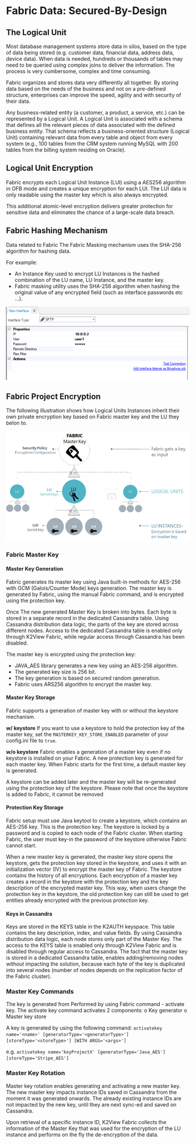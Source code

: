 # **Fabric Data: Secured-By-Design** 



## The Logical Unit 

Most database management systems store data in silos, based on the type of data being stored (e.g. customer data, financial data, address data, device data). When data is needed, hundreds or thousands of tables may need to be queried using complex joins to deliver the information. The process is very cumbersome, complex and time consuming.  

Fabric organizes and stores data very differently all together. By storing data based on the needs of the business and not on a pre-defined structure, enterprises can improve the speed, agility and with security of their data. 

Any business-related entity (a customer, a product, a service, etc.) can be represented by a Logical Unit. A Logical Unit is associated with a schema that defines all the relevant pieces of data associated with the defined business entity. That schema reflects a business-oriented structure (Logical Unit) containing relevant data from every table and object from every system (e.g., 100 tables from the CRM system running MySQL with 200 tables from the billing system residing on Oracle).



## Logical Unit Encryption 

Fabric encrypts each Logical Unit Instance (LUI) using a AES256 algorithm in OFB mode and creates a unique encryption for each LUI. The LUI data is only readable using the master key which is also always encrypted. 

This additional atomic-level encryption delivers greater protection for sensitive data and eliminates the chance of a large-scale data breach.



## Fabric Hashing Mechanism

Data related to Fabric The Fabric Masking mechanism uses the SHA-256 algorithm for hashing data. 

For example:

- An Instance Key used to encrypt LU Instances is the hashed combination of the LU name, LU Instance, and the master key.
- Fabric masking utility uses the SHA-256 algorithm when hashing the original value of any encrypted field (such as interface passwords etc ...).

<img src="/articles/26_fabric_security/images/01_hashing_data.PNG">



## Fabric Project Encryption

The following illustration shows how Logical Units Instances inherit their own private encryption key based on Fabric master key and the LU they belon to.

<img src="/articles/26_fabric_security/images/02_fabric_encryption_process.png">

### Fabric Master Key 

#### Master Key Generation

Fabric generates its master key using Java built-in methods for AES-256 with GCM (Galois/Counter Mode) keys generation. 
The master key is generated by Fabric, using the manual Fabric command, and is encrypted using the protection key. 

Once The new generated Master Key is broken into bytes. Each byte is stored in a separate record in the dedicated Cassandra table. 
Using Cassandra distribution data logic, the parts of the key are stored across different nodes. 
Access to the dedicated Cassandra table is enabled only through K2View Fabric, while regular access through Cassandra has been disabled.

The master key is encrypted using the protection key:
- JAVA_AES library generates a new key using an AES-256 algorithm. 
- The generated key size is 256 bit. 
- The key generation is based on secured random generation.
- Fabric uses ARS256 algorithm to encrypt the master key.


#### Master Key Storage

Fabric supports a generation of master key with or without the keystore mechanism. 

**w/ keystore**
If you want to use a keystore to hold the protection key of the master key, set the ```MASTERKEY_KEY_STORE_ENABLED``` parameter of your config.ini file to ```true```.

**w/o keystore**
Fabric enables a generation of a master key even if no keystore is installed on your Fabric. A new protection key is generated for each master key. 
When Fabric starts for the first time, a default master key is generated.

A keystore can be added later and the master key will be re-generated using the protection key of the keystore. 
Please note that once the keystore is added to Fabric, it cannot be removed


#### Protection Key Storage

Fabric setup must use Java keytool to create a keystore, which contains an AES-256 key. This is the protection key.
The keystore is locked by a password and is copied to each node of the Fabric cluster.
When starting Fabric, the user must key-in the password of the keystore otherwise Fabric cannot start.

When a new master key is generated, the master key store opens the keystore, gets the protection key stored in the keystore, and uses it with an initialization vector (IV) to encrypt the master key of Fabric. 
The keystore contains the history of all encryptions. Each encryption of a master key creates a record in the keystore with the protection key and the key description of the encrypted master key. This way, when users change the protection key in the keystore, the old protection key can still be used to get entities already encrypted with the previous protection key. 

#### Keys in Cassandra

Keys are stored in the KEYS table in the K2AUTH keyspace. This table contains the key description, index, and value fields.
By using Cassandra distribution data logic, each node stores only part of the Master Key. The access to the KEYS table is enabled only through K2View Fabric and is disabled through regular access to Cassandra. 
The fact that the master key is stored in a dedicated Cassandra table, enables adding/removing nodes without impacting the solution, because each byte of the key is duplicated into several nodes (number of nodes depends on the replication factor of the Fabric cluster).



### Master Key Commands

The key is generated from Performed by using Fabric command - activate key. The activate key command activates 2 components:
o	Key generator
o	Master key store

A key is generated by using the following command:
```activatekey name='<name>' [generatorType='<generatorType>'] [storeType='<storeType>'] [WITH ARGS='<args>']```

e.g.
```activatekey name='keyProjectX' [generatorType='Java_AES'] [storeType='Stripe_AES']```


### Master Key Rotation

Master key rotation enables generating and activating a new master key. The new master key impacts instance IDs saved in Cassandra from the moment it was generated onwards. The already existing instance IDs are not impacted by the new key, until they are next sync-ed and saved on Cassandra.

Upon retrieval of a specific instance ID, K2View Fabric collects the information of the Master Key that was used for the encryption of the LU instance and performs on the fly the de-encryption of the data.


